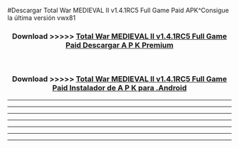 #Descargar Total War MEDIEVAL II v1.4.1RC5 Full Game Paid  APK^Consigue la última versión vwx81



<div align="center">
<h3>Download >>>>> <a href="https://es-sites.web.app/?es= Total War MEDIEVAL II v1.4.1RC5 Full Game Paid ">Total War MEDIEVAL II v1.4.1RC5 Full Game Paid  Descargar A P K Premium</a></h3><br>

<h3>Download >>>>> <a href="https://es-sites.web.app/?es= Total War MEDIEVAL II v1.4.1RC5 Full Game Paid ">Total War MEDIEVAL II v1.4.1RC5 Full Game Paid  Instalador de A P K para .Android</a></h3>
</div>


----------------------------------------------------------

----------------------------------------------------------

----------------------------------------------------------

----------------------------------------------------------

----------------------------------------------------------

----------------------------------------------------------

----------------------------------------------------------


